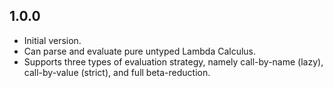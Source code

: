 ## 1.0.0

- Initial version. 
- Can parse and evaluate pure untyped Lambda Calculus.
- Supports three types of evaluation strategy, namely call-by-name (lazy), call-by-value (strict), and full beta-reduction.
